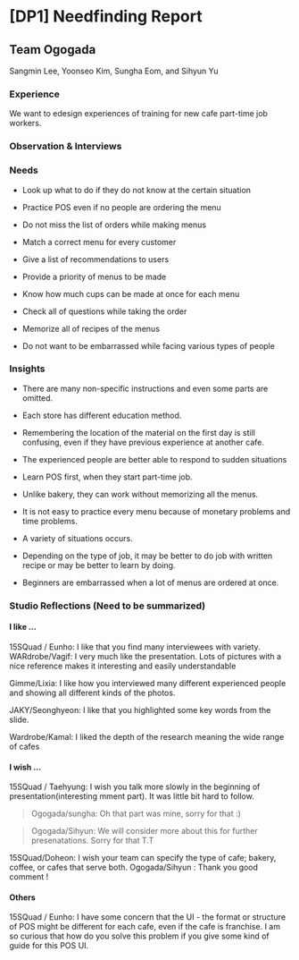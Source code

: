 # [DP1] Needfinding Report

## Team Ogogada
Sangmin Lee, Yoonseo Kim, Sungha Eom, and Sihyun Yu

### Experience
We want to edesign experiences of training for new cafe part-time job workers.

### Observation & Interviews

### Needs
* Look up what to do if they do not know at the certain situation

* Practice POS even if no people are ordering the menu

* Do not miss the list of orders while making menus

* Match a correct menu for every customer

* Give a list of recommendations to users 

* Provide a priority of menus to be made

* Know how much cups can be made at once for each menu

* Check all of questions while taking the order

* Memorize all of recipes of the menus

* Do not want to be embarrassed while facing various types of people

### Insights 

* There are many non-specific instructions and even some parts are omitted.

* Each store has different education method.

* Remembering the location of the material on the first day is still confusing, even if they have previous experience at another cafe.

* The experienced people are better able to respond to sudden situations

* Learn POS first, when they start part-time job.

* Unlike bakery, they can work without memorizing all the menus.

* It is not easy to practice every menu because of monetary problems and time problems.

* A variety of situations occurs.

* Depending on the type of job, it may be better to do job with written recipe or may be better to learn by doing.

* Beginners are embarrassed when a lot of menus are ordered at once.

### Studio Reflections (Need to be summarized)
#### I like …
15SQuad / Eunho: I like that you find many interviewees with variety.
WARdrobe/Vagif: I very much like the presentation. Lots of pictures with a nice reference makes it interesting and easily understandable 

Gimme/Lixia: I like how you interviewed many different experienced people and showing all different kinds of the photos.

JAKY/Seonghyeon: I like that you highlighted some key words from the slide. 

Wardrobe/Kamal: I liked the depth of the research meaning the wide range of cafes

#### I wish ...
15SQuad / Taehyung: I wish you talk more slowly in the beginning of presentation(interesting mment part). It was little bit hard to follow. 

> Ogogada/sungha: Oh that part was mine, sorry for that :)

> Ogogada/Sihyun: We will consider more about this for further presenatations. Sorry for that T.T

15SQuad/Doheon: I wish your team can specify the type of cafe; bakery, coffee, or cafes that serve both.
Ogogada/Sihyun : Thank you good comment ! 

#### Others

15SQuad / Eunho: I have some concern that the UI - the format or structure of POS might be different for each cafe, even if the cafe is franchise. I am so curious that how do you solve this problem if you give some kind of guide for this POS UI.

